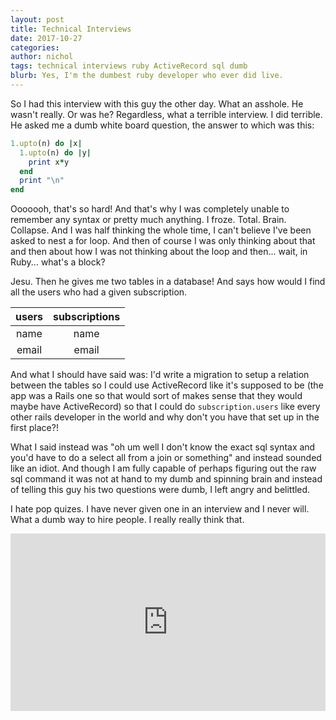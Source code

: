 ```yaml
---
layout: post
title: Technical Interviews
date: 2017-10-27
categories: 
author: nichol
tags: technical interviews ruby ActiveRecord sql dumb
blurb: Yes, I'm the dumbest ruby developer who ever did live.
---
```


So I had this interview with this guy the other day.  What an asshole.  He wasn't really.  Or was he?  Regardless, what a terrible interview.  I did terrible.  He asked me a dumb white board question, the answer to which was this:

```ruby
1.upto(n) do |x|
  1.upto(n) do |y|
    print x*y
  end
  print "\n"
end
```

Ooooooh, that's so hard!  And that's why I was completely unable to remember any syntax or pretty much anything.  I froze.  Total. Brain. Collapse.  And I was half thinking the whole time, I can't believe I've been asked to nest a for loop.  And then of course I was only thinking about that and then about how I was not thinking about the loop and then... wait, in Ruby... what's a block?  

Jesu.  Then he gives me two tables in a database!  And says how would I find all the users who had a given subscription.

| users | subscriptions  |
|:-----:|:-------------: |
|name|name|
|email|email|

And what I should have said was: I'd write a migration to setup a relation between the tables so I could use ActiveRecord like it's supposed to be (the app was a Rails one so that would sort of makes sense that they would maybe have ActiveRecord) so that I could do `subscription.users` like every other rails developer in the world and why don't you have that set up in the first place?!

What I said instead was "oh um well I don't know the exact sql syntax and you'd have to do a select all from a join or something" and instead sounded like an idiot.  And though I am fully capable of perhaps figuring out the raw sql command it was not at hand to my dumb and spinning brain and instead of telling this guy his two questions were dumb, I left angry and belittled.

I hate pop quizes.  I have never given one in an interview and I never will.  What a dumb way to hire people.  I really really think that.

<iframe src="https://giphy.com/embed/Zv6Apawffpa2k" width="100%" height="284" frameBorder="0" class="giphy-embed measure-wide" allowFullScreen></iframe>